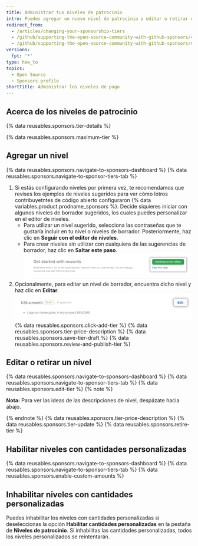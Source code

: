 ```yaml
---
title: Administrar tus niveles de patrocinio
intro: Puedes agregar un nuevo nivel de patrocinio o editar o retirar un nivel existente.
redirect_from:
  - /articles/changing-your-sponsorship-tiers
  - /github/supporting-the-open-source-community-with-github-sponsors/changing-your-sponsorship-tiers
  - /github/supporting-the-open-source-community-with-github-sponsors/managing-your-sponsorship-tiers
versions:
  fpt: '*'
type: how_to
topics:
  - Open Source
  - Sponsors profile
shortTitle: Administrar los niveles de pago
---
```


## Acerca de los niveles de patrocinio

{% data reusables.sponsors.tier-details %}

{% data reusables.sponsors.maximum-tier %}

## Agregar un nivel

{% data reusables.sponsors.navigate-to-sponsors-dashboard %}
{% data reusables.sponsors.navigate-to-sponsor-tiers-tab %}
1. Si estás configurando niveles por primera vez, te recomendamos que revises los ejemplos de niveles sugeridos para ver cómo lotros contribuyetntes de código abierto configuraron {% data variables.product.prodname_sponsors %}. Decide siquieres iniciar con algunos niveles de borrador sugeridos, los cuales puedes personalizar en el editor de niveles.
   - Para utilizar un nivel sugerido, selecciona las contraseñas que te gustaría incluir en tu nivel o niveles de borrador. Posteriormente, haz clic en **Seguir con el editor de niveles**.
   - Para crear niveles sin utilizar con cualquiera de las sugerencias de borrador, haz clic en **Saltar este paso**. ![Opción de "Saltar este paso" y botón de "Avanzar al editor de niveles"](/assets/images/help/sponsors/tier-editor-button.png)
1. Opcionalmente, para editar un nivel de borrador, encuentra dicho nivel y haz clic en **Editar**. ![Botón de editar junto al nivel en borrador](/assets/images/help/sponsors/draft-tier-edit.png)
{% data reusables.sponsors.click-add-tier %}
{% data reusables.sponsors.tier-price-description %}
{% data reusables.sponsors.save-tier-draft %}
{% data reusables.sponsors.review-and-publish-tier %}

## Editar o retirar un nivel

{% data reusables.sponsors.navigate-to-sponsors-dashboard %}
{% data reusables.sponsors.navigate-to-sponsor-tiers-tab %}
{% data reusables.sponsors.edit-tier %}
  {% note %}

  **Nota:** Para ver las ideas de las descripciones de nivel, despázate hacia abajo.

  {% endnote %}
{% data reusables.sponsors.tier-price-description %}
{% data reusables.sponsors.tier-update %}
{% data reusables.sponsors.retire-tier %}

## Habilitar niveles con cantidades personalizadas

{% data reusables.sponsors.navigate-to-sponsors-dashboard %}
{% data reusables.sponsors.navigate-to-sponsor-tiers-tab %}
{% data reusables.sponsors.enable-custom-amounts %}

## Inhabilitar niveles con cantidades personalizadas

Puedes inhabilitar los niveles con cantidades personalizadas si deseleccionas la opción **Habilitar cantidades personalizadas** en la pestaña de **Niveles de patrocinio**. Si inhabilitas las cantidades personalizadas, todos los niveles personalizados se reintentarán.
